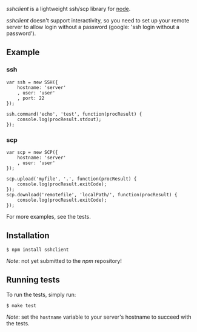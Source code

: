 _sshclient_ is a lightweight ssh/scp library for [node](http://nodejs.org).

_sshclient_ doesn't support interactivity, so you need to set up your remote server to allow login without a password
(google: 'ssh login without a password').

## Example

### ssh

	var ssh = new SSH({
		hostname: 'server'
		, user: 'user'
		, port: 22
	});

	ssh.command('echo', 'test', function(procResult) {
		console.log(procResult.stdout);
	});
	
### scp

	var scp = new SCP({
		hostname: 'server'
		, user: 'user'
	});
	
	scp.upload('myfile', '.', function(procResult) {
		console.log(procResult.exitCode);
	});
	scp.download('remotefile', 'localPath/', function(procResult) {
		console.log(procResult.exitCode);
	});

For more examples, see the tests.

## Installation

	$ npm install sshclient

_Note_: not yet submitted to the _npm_ repository!

## Running tests

To run the tests, simply run:

	$ make test

_Note_: set the `hostname` variable to your server's hostname to succeed with the tests.